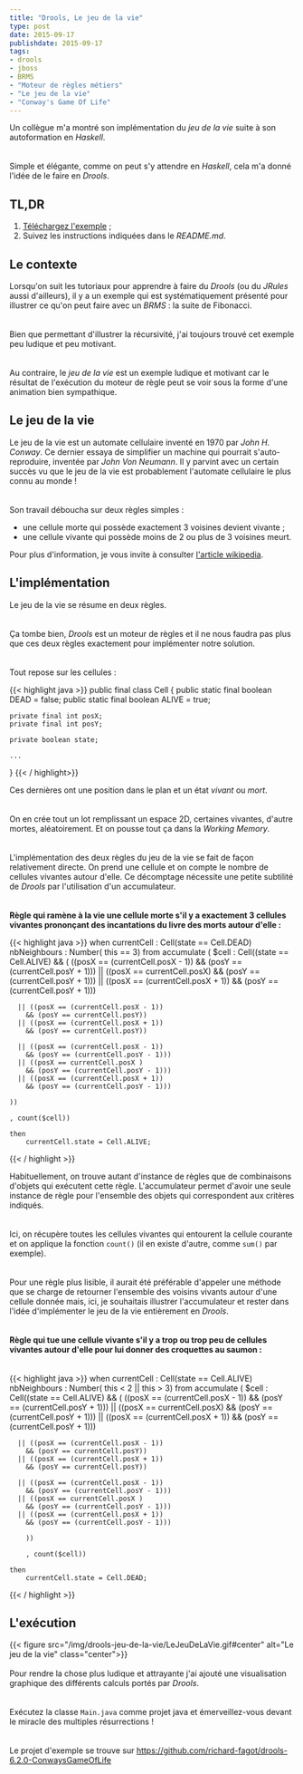 ```yaml
---
title: "Drools, Le jeu de la vie"
type: post
date: 2015-09-17
publishdate: 2015-09-17
tags: 
- drools
- jboss
- BRMS
- "Moteur de règles métiers"
- "Le jeu de la vie"
- "Conway's Game Of Life"
---
```


Un collègue m'a montré son implémentation du *jeu de la vie* suite à son autoformation en *Haskell*.  
<br/>  
Simple et élégante, comme on peut s'y attendre en *Haskell*, cela m'a donné l'idée de le faire en *Drools*. 

## TL,DR

1. [Téléchargez l'exemple](https://github.com/richard-fagot/drools-6.2.0-ConwaysGameOfLife) ;
2. Suivez les instructions indiquées dans le *README.md*.

## Le contexte
Lorsqu'on suit les tutoriaux pour apprendre à faire du *Drools* (ou du *JRules* aussi d'ailleurs), il y a un exemple qui est systématiquement présenté pour illustrer ce qu'on peut faire avec un *BRMS* : la suite de Fibonacci.   
<br/>    
Bien que permettant d'illustrer la récursivité, j'ai toujours trouvé cet exemple peu ludique et peu motivant.  
<br/>    
Au contraire, le *jeu de la vie* est un exemple ludique et motivant car le résultat de l'exécution du moteur de règle peut se voir sous la forme d'une animation bien sympathique.

## Le jeu de la vie
Le jeu de la vie est un automate cellulaire inventé en 1970 par *John H. Conway*. Ce dernier essaya de simplifier un machine qui pourrait s'auto-reproduire, inventée par *John Von Neumann*. Il y parvint avec un certain succès vu que le jeu de la vie est probablement l'automate cellulaire le plus connu au monde !  
<br/>    
Son travail déboucha sur deux règles simples :

* une cellule morte qui possède exactement 3 voisines devient vivante ;
* une cellule vivante qui possède moins de 2 ou plus de 3 voisines meurt.

Pour plus d'information, je vous invite à consulter [l'article wikipedia](https://fr.wikipedia.org/wiki/Jeu_de_la_vie).


## L'implémentation
Le jeu de la vie se résume en deux règles.  
<br/>    
Ça tombe bien, *Drools* est un moteur de règles et il ne nous faudra pas plus que ces deux règles exactement pour implémenter notre solution.  
<br/>    
Tout repose sur les cellules :

{{< highlight java >}} 
public final class Cell {
    public static final boolean DEAD = false;
    public static final boolean ALIVE = true;
    
    private final int posX;
    private final int posY;
    
    private boolean state;

    ...
}
{{< / highlight>}}

Ces dernières ont une position dans le plan et un état *vivant* ou *mort*.  
<br/>    
On en crée tout un lot remplissant un espace 2D, certaines vivantes, d'autre mortes, aléatoirement. Et on pousse tout ça dans la *Working Memory*.  
<br/>    
L'implémentation des deux règles du jeu de la vie se fait de façon relativement directe. On prend une cellule et on compte le nombre de cellules vivantes autour d'elle. Ce décomptage nécessite une petite subtilité de *Drools* par l'utilisation d'un accumulateur.  
<br/>    
**Règle qui ramène à la vie une cellule morte s'il y a exactement 3 cellules vivantes prononçant des incantations du livre des morts autour d'elle :**

{{< highlight java >}} 
when
  currentCell : Cell(state == Cell.DEAD)
  nbNeighbours : Number( this == 3) from accumulate (
    $cell : Cell((state == Cell.ALIVE)
    && (
      ((posX == (currentCell.posX - 1)) 
        && (posY == (currentCell.posY + 1)))
      || ((posX == currentCell.posX)
        && (posY == (currentCell.posY + 1)))
      || ((posX == (currentCell.posX + 1))
        && (posY == (currentCell.posY + 1)))
                   
      || ((posX == (currentCell.posX - 1))
        && (posY == currentCell.posY))
      || ((posX == (currentCell.posX + 1))
        && (posY == currentCell.posY))
                   
      || ((posX == (currentCell.posX - 1))
        && (posY == (currentCell.posY - 1)))
      || ((posX == currentCell.posX )
        && (posY == (currentCell.posY - 1)))
      || ((posX == (currentCell.posX + 1))
        && (posY == (currentCell.posY - 1)))
                   
    ))
        
    , count($cell))
        
    then
        currentCell.state = Cell.ALIVE; 
{{< / highlight >}}

Habituellement, on trouve autant d'instance de règles que de combinaisons d'objets qui exécutent cette règle. L'accumulateur permet d'avoir une seule instance de règle pour l'ensemble des objets qui correspondent aux critères indiqués.  
<br/>  
Ici, on récupère toutes les cellules vivantes qui entourent la cellule courante et on applique la fonction `count()` (il en existe d'autre, comme `sum()` par exemple).  
<br/>    
Pour une règle plus lisible, il aurait été préférable d'appeler une méthode que se charge de retourner l'ensemble des voisins vivants autour d'une cellule donnée mais, ici, je souhaitais illustrer l'accumulateur et rester dans l'idée d'implémenter le jeu de la vie entièrement en *Drools*.  
<br/>    
**Règle qui tue une cellule vivante s'il y a trop ou trop peu de cellules vivantes autour d'elle pour lui donner des croquettes au saumon :**  
<br/>    
{{< highlight java >}} 
when
  currentCell : Cell(state == Cell.ALIVE)
  nbNeighbours : 
    Number( this < 2 || this > 3) from accumulate (
    $cell : Cell((state == Cell.ALIVE)
      && (
      ((posX == (currentCell.posX - 1)) 
        && (posY == (currentCell.posY + 1)))
      || ((posX == currentCell.posX)
        && (posY == (currentCell.posY + 1)))
      || ((posX == (currentCell.posX + 1)) 
        && (posY == (currentCell.posY + 1)))
                   
      || ((posX == (currentCell.posX - 1)) 
        && (posY == currentCell.posY))
      || ((posX == (currentCell.posX + 1)) 
        && (posY == currentCell.posY))
                   
      || ((posX == (currentCell.posX - 1)) 
        && (posY == (currentCell.posY - 1)))
      || ((posX == currentCell.posX )
        && (posY == (currentCell.posY - 1)))
      || ((posX == (currentCell.posX + 1))
        && (posY == (currentCell.posY - 1)))
                   
        ))
        
        , count($cell))
        
    then
        currentCell.state = Cell.DEAD;  
{{< / highlight >}}

## L'exécution

{{< figure src="/img/drools-jeu-de-la-vie/LeJeuDeLaVie.gif#center" alt="Le jeu de la vie" class="center">}}
<br/>  
Pour rendre la chose plus ludique et attrayante j'ai ajouté une visualisation graphique des différents calculs portés par *Drools*.  
<br/>    
Exécutez la classe `Main.java` comme projet java et émerveillez-vous devant le miracle des multiples résurrections !  
<br/>    
Le projet d'exemple se trouve sur <https://github.com/richard-fagot/drools-6.2.0-ConwaysGameOfLife>
